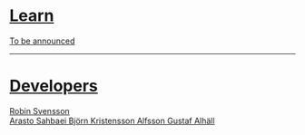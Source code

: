 # <u>Learn
To be announced

____________________
# Developers                 
Robin Svensson      
Arasto Sahbaei 
Björn Kristensson Alfsson
Gustaf Alhäll
